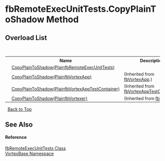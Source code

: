 # fbRemoteExecUnitTests.CopyPlainToShadow Method 
 


## Overload List
&nbsp;<table><tr><th></th><th>Name</th><th>Description</th></tr><tr><td>![Public method](media/pubmethod.gif "Public method")</td><td><a href="M_VortexBase_fbRemoteExecUnitTests_CopyPlainToShadow.md">CopyPlainToShadow(PlainfbRemoteExecUnitTests)</a></td><td /></tr><tr><td>![Public method](media/pubmethod.gif "Public method")</td><td><a href="M_VortexBase_fbVortexApp_CopyPlainToShadow.md">CopyPlainToShadow(PlainfbVortexApp)</a></td><td> (Inherited from <a href="T_VortexBase_fbVortexApp.md">fbVortexApp</a>.)</td></tr><tr><td>![Public method](media/pubmethod.gif "Public method")</td><td><a href="M_VortexBase_fbVortexAppTestContainer_CopyPlainToShadow.md">CopyPlainToShadow(PlainfbVortexAppTestContainer)</a></td><td> (Inherited from <a href="T_VortexBase_fbVortexAppTestContainer.md">fbVortexAppTestContainer</a>.)</td></tr><tr><td>![Public method](media/pubmethod.gif "Public method")</td><td><a href="M_VortexBase_fbVortexer_CopyPlainToShadow.md">CopyPlainToShadow(PlainfbVortexer)</a></td><td> (Inherited from <a href="T_VortexBase_fbVortexer.md">fbVortexer</a>.)</td></tr></table>&nbsp;
<a href="#fbremoteexecunittests.copyplaintoshadow-method">Back to Top</a>

## See Also


#### Reference
<a href="T_VortexBase_fbRemoteExecUnitTests.md">fbRemoteExecUnitTests Class</a><br /><a href="N_VortexBase.md">VortexBase Namespace</a><br />